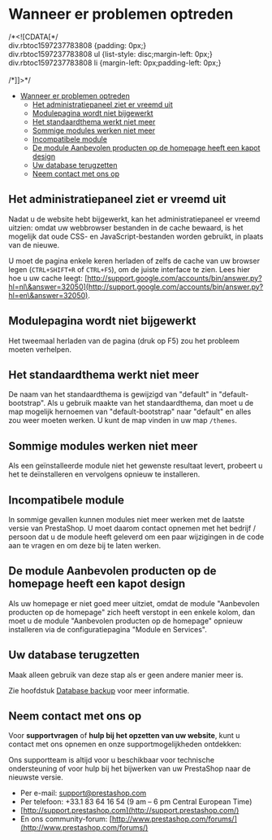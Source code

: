 # Wanneer er problemen optreden

/\*\<!\[CDATA\[\*/\
div.rbtoc1597237783808 {padding: 0px;}\
div.rbtoc1597237783808 ul {list-style: disc;margin-left: 0px;}\
div.rbtoc1597237783808 li {margin-left: 0px;padding-left: 0px;}\
\
/\*]]>\*/

* [Wanneer er problemen optreden](wanneer-er-problemen-optreden.md#Wanneererproblemenoptreden-Wanneererproblemenoptreden)
  * [Het administratiepaneel ziet er vreemd uit](wanneer-er-problemen-optreden.md#Wanneererproblemenoptreden-Hetadministratiepaneelzietervreemduit)
  * [Modulepagina wordt niet bijgewerkt](wanneer-er-problemen-optreden.md#Wanneererproblemenoptreden-Modulepaginawordtnietbijgewerkt)
  * [Het standaardthema werkt niet meer](wanneer-er-problemen-optreden.md#Wanneererproblemenoptreden-Hetstandaardthemawerktnietmeer)
  * [Sommige modules werken niet meer](wanneer-er-problemen-optreden.md#Wanneererproblemenoptreden-Sommigemoduleswerkennietmeer)
  * [Incompatibele module](wanneer-er-problemen-optreden.md#Wanneererproblemenoptreden-Incompatibelemodule)
  * [De module Aanbevolen producten op de homepage heeft een kapot design](wanneer-er-problemen-optreden.md#Wanneererproblemenoptreden-DemoduleAanbevolenproductenopdehomepageheefteenkapotdesign)
  * [Uw database terugzetten](wanneer-er-problemen-optreden.md#Wanneererproblemenoptreden-Uwdatabaseterugzetten)
  * [Neem contact met ons op](wanneer-er-problemen-optreden.md#Wanneererproblemenoptreden-Neemcontactmetonsop)

## Het administratiepaneel ziet er vreemd uit <a href="#wanneererproblemenoptreden-hetadministratiepaneelzietervreemduit" id="wanneererproblemenoptreden-hetadministratiepaneelzietervreemduit"></a>

Nadat u de website hebt bijgewerkt, kan het administratiepaneel er vreemd uitzien: omdat uw webbrowser bestanden in de cache bewaard, is het mogelijk dat oude CSS- en JavaScript-bestanden worden gebruikt, in plaats van de nieuwe.

U moet de pagina enkele keren herladen of zelfs de cache van uw browser legen (`CTRL+SHIFT+R` of `CTRL+F5`), om de juiste interface te zien. Lees hier hoe u uw cache leegt: [http://support.google.com/accounts/bin/answer.py?hl=nl\&answer=32050](http://support.google.com/accounts/bin/answer.py?hl=en\&answer=32050).

## Modulepagina wordt niet bijgewerkt <a href="#wanneererproblemenoptreden-modulepaginawordtnietbijgewerkt" id="wanneererproblemenoptreden-modulepaginawordtnietbijgewerkt"></a>

Het tweemaal herladen van de pagina (druk op F5) zou het probleem moeten verhelpen.

## Het standaardthema werkt niet meer <a href="#wanneererproblemenoptreden-hetstandaardthemawerktnietmeer" id="wanneererproblemenoptreden-hetstandaardthemawerktnietmeer"></a>

De naam van het standaardthema is gewijzigd van "default" in "default-bootstrap". Als u gebruik maakte van het standaardthema, dan moet u de map mogelijk hernoemen van "default-bootstrap" naar "default" en alles zou weer moeten werken. U kunt de map vinden in uw map `/themes`.

## Sommige modules werken niet meer <a href="#wanneererproblemenoptreden-sommigemoduleswerkennietmeer" id="wanneererproblemenoptreden-sommigemoduleswerkennietmeer"></a>

Als een geïnstalleerde module niet het gewenste resultaat levert, probeert u het te deïnstalleren en vervolgens opnieuw te installeren.

## Incompatibele module <a href="#wanneererproblemenoptreden-incompatibelemodule" id="wanneererproblemenoptreden-incompatibelemodule"></a>

In sommige gevallen kunnen modules niet meer werken met de laatste versie van PrestaShop. U moet daarom contact opnemen met het bedrijf / persoon dat u de module heeft geleverd om een paar wijzigingen in de code aan te vragen en om deze bij te laten werken.

## De module Aanbevolen producten op de homepage heeft een kapot design <a href="#wanneererproblemenoptreden-demoduleaanbevolenproductenopdehomepageheefteenkapotdesign" id="wanneererproblemenoptreden-demoduleaanbevolenproductenopdehomepageheefteenkapotdesign"></a>

Als uw homepage er niet goed meer uitziet, omdat de module "Aanbevolen producten op de homepage" zich heeft verstopt in een enkele kolom, dan moet u de module "Aanbevolen producten op de homepage" opnieuw installeren via de configuratiepagina "Module en Services".

## Uw database terugzetten <a href="#wanneererproblemenoptreden-uwdatabaseterugzetten" id="wanneererproblemenoptreden-uwdatabaseterugzetten"></a>

Maak alleen gebruik van deze stap als er geen andere manier meer is.

Zie hoofdstuk [Database backup](../gebruikershandleiding/geavanceerde-instellingen/database-backup.md) voor meer informatie.

## Neem contact met ons op <a href="#wanneererproblemenoptreden-neemcontactmetonsop" id="wanneererproblemenoptreden-neemcontactmetonsop"></a>

Voor **supportvragen** of **hulp bij het opzetten van uw website**, kunt u contact met ons opnemen en onze supportmogelijkheden ontdekken:

Ons supportteam is altijd voor u beschikbaar voor technische ondersteuning of voor hulp bij het bijwerken van uw PrestaShop naar de nieuwste versie.

* Per e-mail: [support@prestashop.com](mailto:support@prestashop.com)
* Per telefoon: +33.1 83 64 16 54 (9 am – 6 pm Central European Time)
* [http://support.prestashop.com](http://support.prestashop.com/)
* En ons community-forum: [http://www.prestashop.com/forums/](http://www.prestashop.com/forums/)
